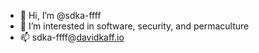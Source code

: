 - 👋 Hi, I’m @sdka-ffff
- 👀 I’m interested in software, security, and permaculture
- 📫 sdka-ffff@[davidkaff.io](https://davidkaff.io)
